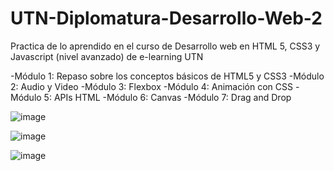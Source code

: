 # UTN-Diplomatura-Desarrollo-Web-2

Practica de lo aprendido en el curso de Desarrollo web en HTML 5, CSS3 y Javascript (nivel avanzado) de e-learning UTN

-Módulo 1: Repaso sobre los conceptos básicos de HTML5 y CSS3
-Módulo 2: Audio y Video
-Módulo 3: Flexbox
-Módulo 4: Animación con CSS
-Módulo 5: APIs HTML
-Módulo 6: Canvas
-Módulo 7: Drag and Drop

![image](https://user-images.githubusercontent.com/60717025/148214274-71342d21-b887-453a-82cb-697df66e0299.png)

![image](https://user-images.githubusercontent.com/60717025/148214651-cccfdf79-e0ec-46e5-8b96-3666f45d5e2c.png)

![image](https://user-images.githubusercontent.com/60717025/148214817-ea460cc1-afb8-4dd2-9975-7b033ce122df.png)


